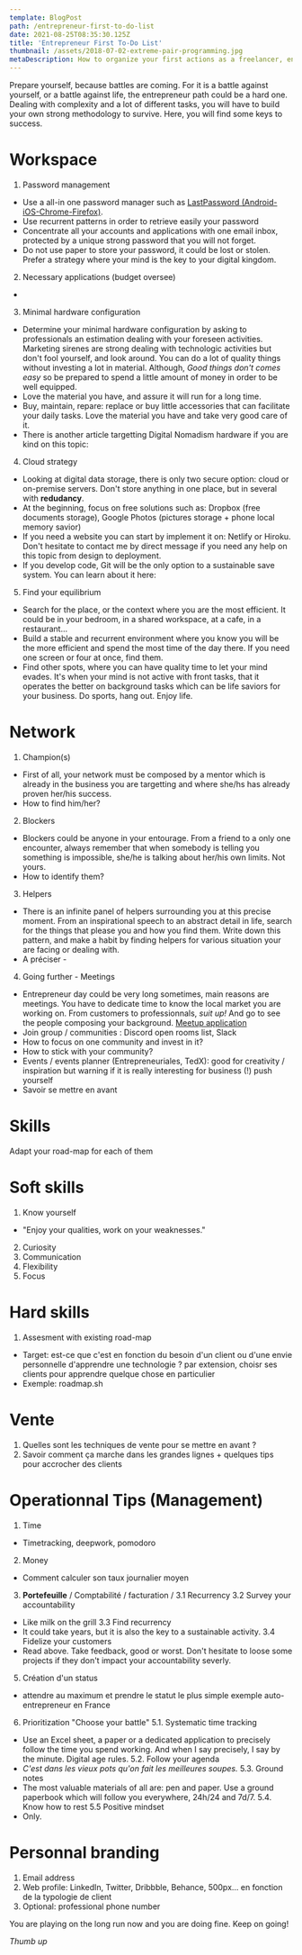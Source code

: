 ```yaml
---
template: BlogPost
path: /entrepreneur-first-to-do-list
date: 2021-08-25T08:35:30.125Z
title: 'Entrepreneur First To-Do List'
thumbnail: /assets/2018-07-02-extreme-pair-programming.jpg
metaDescription: How to organize your first actions as a freelancer, entrepreneur, web designer etc. also valuable for employees having to deal with informatic tools in their daily tasks.
---
```


<!-- Targets/Reviewers:
Antoine Andrieu
Paolo Carone
Lena Carrau 
Charlotte Wouters 
fashbel 
Dev / Designer -->

Prepare yourself, because battles are coming. For it is a battle against yourself, or a battle against life, the entrepreneur path could be a hard one. Dealing with complexity and a lot of different tasks, you will have to build your own strong methodology to survive. Here, you will find some keys to success.

# Workspace

1. Password management
- Use a all-in one password manager such as [LastPassword (Android-iOS-Chrome-Firefox)](). 
- Use recurrent patterns in order to retrieve easily your password
- Concentrate all your accounts and applications with one email inbox, protected by a unique strong password that you will not forget.
- Do not use paper to store your password, it could be lost or stolen. Prefer a strategy where your mind is the key to your digital kingdom.
2. Necessary applications (budget oversee)
-  
3. Minimal hardware configuration
- Determine your minimal hardware configuration by asking to professionals an estimation dealing with your foreseen activities. Marketing sirenes are strong dealing with technologic activities but don't fool yourself, and look around. You can do a lot of quality things without investing a lot in material. Although, *Good things don't comes easy* so be prepared to spend a little amount of money in order to be well equipped.
- Love the material you have, and assure it will run for a long time.
- Buy, maintain, repare: replace or buy little accessories that can facilitate your daily tasks. Love the material you have and take very good care of it.
- There is another article targetting Digital Nomadism hardware if you are kind on this topic: []()
4. Cloud strategy
- Looking at digital data storage, there is only two secure option: cloud or on-premise servers. Don't store anything in one place, but in several with **redudancy**. 
- At the beginning, focus on free solutions such as: Dropbox (free documents storage), Google Photos (pictures storage + phone local memory savior)
- If you need a website you can start by implement it on: Netlify or Hiroku. Don't hesitate to contact me by direct message if you need any help on this topic from design to deployment.
- If you develop code, Git will be the only option to a sustainable save system. You can learn about it here: []()
5. Find your equilibrium
- Search for the place, or the context where you are the most efficient. It could be in your bedroom, in a shared workspace, at a cafe, in a restaurant...
- Build a stable and recurrent environment where you know you will be the more efficient and spend the most time of the day there. If you need one screen or four at once, find them.
- Find other spots, where you can have quality time to let your mind evades. It's when your mind is not active with front tasks, that it operates the better on background tasks which can be life saviors for your business. Do sports, hang out. Enjoy life.

# Network

1. Champion(s)
- First of all, your network must be composed by a mentor which is already in the business you are targetting and where she/hs has already proven her/his success. 
- How to find him/her?
2. Blockers
- Blockers could be anyone in your entourage. From a friend to a only one encounter, always remember that when somebody is telling you something is impossible, she/he is talking about her/his own limits. Not yours.
- How to identify them?
3. Helpers
- There is an infinite panel of helpers surrounding you at this precise moment. From an inspirational speech to an abstract detail in life, search for the things that please you and how you find them. Write down this pattern, and make a habit by finding helpers for various situation your are facing or dealing with.
- A préciser -
4. Going further - Meetings
- Entrepreneur day could be very long sometimes, main reasons are meetings. You have to dedicate time to know the local market you are working on. From customers to professionnals, *suit up!* And go to see the people composing your background. [Meetup application]()
- Join group / communities : Discord open rooms list, Slack
- How to focus on one community and invest in it?
- How to stick with your community?
- Events / events planner (Entrepreneuriales, TedX): good for creativity / inspiration but warning if it is really interesting for business (!) push yourself 
- Savoir se mettre en avant

# Skills

Adapt your road-map for each of them

# Soft skills

1. Know yourself
- "Enjoy your qualities, work on your weaknesses."
2. Curiosity
3. Communication
4. Flexibility
5. Focus

# Hard skills

1. Assesment with existing road-map
- Target: est-ce que c'est en fonction du besoin d'un client ou d'une envie personnelle d'apprendre une technologie ? par extension, choisr ses clients pour apprendre quelque chose en particulier
- Exemple: roadmap.sh

# Vente

1. Quelles sont les techniques de vente pour se mettre en avant ?
2. Savoir comment ça marche dans les grandes lignes + quelques tips pour accrocher des clients

# Operationnal Tips (Management)

1. Time
- Timetracking, deepwork, pomodoro
2. Money
- Comment calculer son taux journalier moyen
3. **Portefeuille** / Comptabilité / facturation / 
3.1 Recurrency
3.2 Survey your accountability
- Like milk on the grill
3.3 Find recurrency
- It could take years, but it is also the key to a sustainable activity.
3.4 Fidelize your customers
- Read above. Take feedback, good or worst. Don't hesitate to loose some projects if they don't impact your accountability severly. 
5. Création d'un status
- attendre au maximum et prendre le statut le plus simple exemple auto-entrepreneur en France
6. Prioritization
"Choose your battle"
5.1. Systematic time tracking
- Use an Excel sheet, a paper or a dedicated application to precisely follow the time you spend working. And when I say precisely, I say by the minute. Digital age rules.
5.2. Follow your agenda
- *C'est dans les vieux pots qu'on fait les meilleures soupes.* 
5.3. Ground notes
- The most valuable materials of all are: pen and paper. Use a ground paperbook which will follow you everywhere, 24h/24 and 7d/7.
5.4. Know how to rest
5.5 Positive mindset
- Only.

# Personnal branding

1. Email address
2. Web profile: LinkedIn, Twitter, Dribbble, Behance, 500px... en fonction de la typologie de client
3. Optional: professional phone number

You are playing on the long run now and you are doing fine. Keep on going!

*Thumb up*
